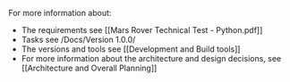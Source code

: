 For more information about: 
- The requirements see [[Mars Rover Technical Test - Python.pdf]]
- Tasks see /Docs/Version 1.0.0/
- The versions and tools see [[Development and Build tools]]
- For more information about the architecture and design decisions, see [[Architecture and Overall Planning]]